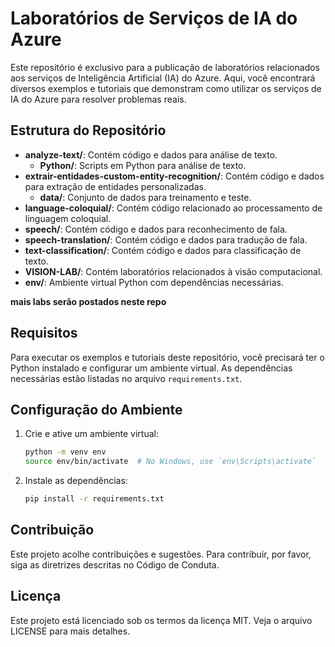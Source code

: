 # Laboratórios de Serviços de IA do Azure

Este repositório é exclusivo para a publicação de laboratórios relacionados aos serviços de Inteligência Artificial (IA) do Azure. Aqui, você encontrará diversos exemplos e tutoriais que demonstram como utilizar os serviços de IA do Azure para resolver problemas reais.

## Estrutura do Repositório

- **analyze-text/**: Contém código e dados para análise de texto.
  - **Python/**: Scripts em Python para análise de texto.
- **extrair-entidades-custom-entity-recognition/**: Contém código e dados para extração de entidades personalizadas.
  - **data/**: Conjunto de dados para treinamento e teste.
- **language-coloquial/**: Contém código relacionado ao processamento de linguagem coloquial.
- **speech/**: Contém código e dados para reconhecimento de fala.
- **speech-translation/**: Contém código e dados para tradução de fala.
- **text-classification/**: Contém código e dados para classificação de texto.
- **VISION-LAB/**: Contém laboratórios relacionados à visão computacional.
- **env/**: Ambiente virtual Python com dependências necessárias.

**mais labs serão postados neste repo**

## Requisitos

Para executar os exemplos e tutoriais deste repositório, você precisará ter o Python instalado e configurar um ambiente virtual. As dependências necessárias estão listadas no arquivo `requirements.txt`.

## Configuração do Ambiente

1. Crie e ative um ambiente virtual:
    ```bash
    python -m venv env
    source env/bin/activate  # No Windows, use `env\Scripts\activate`
    ```

2. Instale as dependências:
    ```bash
    pip install -r requirements.txt
    ```

## Contribuição

Este projeto acolhe contribuições e sugestões. Para contribuir, por favor, siga as diretrizes descritas no Código de Conduta.

## Licença

Este projeto está licenciado sob os termos da licença MIT. Veja o arquivo LICENSE para mais detalhes.